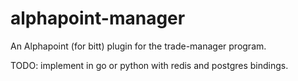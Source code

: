 # alphapoint-manager
An Alphapoint (for bitt) plugin for the trade-manager program.

TODO: implement in go or python with redis and postgres bindings.
